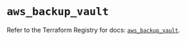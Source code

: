 # `aws_backup_vault`

Refer to the Terraform Registry for docs: [`aws_backup_vault`](https://registry.terraform.io/providers/hashicorp/aws/5.100.0/docs/resources/backup_vault).
